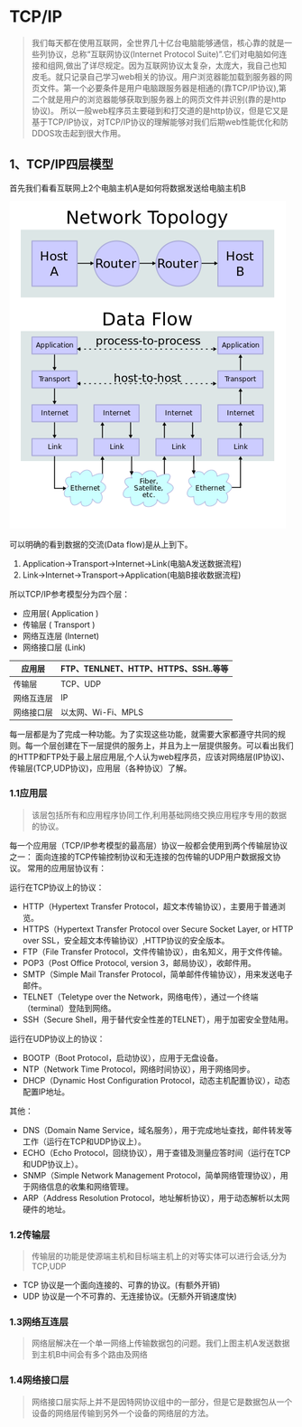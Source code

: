 # TCP\/IP

> 我们每天都在使用互联网，全世界几十亿台电脑能够通信，核心靠的就是一些列协议，总称“互联网协议\(Internet  Protocol Suite\)”.它们对电脑如何连接和组网,做出了详尽规定。因为互联网协议太复杂，太庞大，我自己也知皮毛。就只记录自己学习web相关的协议。用户浏览器能加载到服务器的网页文件。第一个必要条件是用户电脑跟服务器是相通的\(靠TCP\/IP协议\),第二个就是用户的浏览器能够获取到服务器上的网页文件并识别\(靠的是http协议\)。
> 所以一般web程序员主要碰到和打交道的是http协议，但是它又是基于TCP\/IP协议，对TCP\/IP协议的理解能够对我们后期web性能优化和防DDOS攻击起到很大作用。

## 1、TCP\/IP四层模型

首先我们看看互联网上2个电脑主机A是如何将数据发送给电脑主机B

![](/assets/490px-IP_stack_connections.svg.png)

可以明确的看到数据的交流\(Data flow\)是从上到下。

1. Application-&gt;Transport-&gt;Internet-&gt;Link\(电脑A发送数据流程\)
2. Link-&gt;Internet-&gt;Transport-&gt;Application\(电脑B接收数据流程\)

所以TCP\/IP参考模型分为四个层：

* 应用层\( Application \)
* 传输层 \( Transport \)
* 网络互连层 \(Internet\)
* 网络接口层 \(Link\) 

| 应用层 | FTP、TENLNET、HTTP、HTTPS、SSH..等等 |
| --- | --- |
| 传输层 | TCP、UDP |
| 网络互连层 | IP |
| 网络接口层 | 以太网、Wi-Fi、MPLS |

每一层都是为了完成一种功能。为了实现这些功能，就需要大家都遵守共同的规则。每一个层创建在下一层提供的服务上，并且为上一层提供服务。可以看出我们的HTTP和FTP处于最上层应用层,个人认为web程序员，应该对网络层\(IP协议\)、传输层\(TCP,UDP协议\)，应用层（各种协议）了解。

### 1.1应用层

> 该层包括所有和应用程序协同工作,利用基础网络交换应用程序专用的数据的协议。

每一个应用层（TCP\/IP参考模型的最高层）协议一般都会使用到两个传输层协议之一： 面向连接的TCP传输控制协议和无连接的包传输的UDP用户数据报文协议。 常用的应用层协议有：

运行在TCP协议上的协议：

* HTTP（Hypertext Transfer Protocol，超文本传输协议），主要用于普通浏览。
* HTTPS（Hypertext Transfer Protocol over Secure Socket Layer, or HTTP over SSL，安全超文本传输协议）,HTTP协议的安全版本。
* FTP（File Transfer Protocol，文件传输协议），由名知义，用于文件传输。
* POP3（Post Office Protocol, version 3，邮局协议），收邮件用。
* SMTP（Simple Mail Transfer Protocol，简单邮件传输协议），用来发送电子邮件。
* TELNET（Teletype over the Network，网络电传），通过一个终端（terminal）登陆到网络。
* SSH（Secure Shell，用于替代安全性差的TELNET），用于加密安全登陆用。

运行在UDP协议上的协议：

* BOOTP（Boot Protocol，启动协议），应用于无盘设备。
* NTP（Network Time Protocol，网络时间协议），用于网络同步。
* DHCP（Dynamic Host Configuration Protocol，动态主机配置协议），动态配置IP地址。

其他：

* DNS（Domain Name Service，域名服务），用于完成地址查找，邮件转发等工作（运行在TCP和UDP协议上）。
* ECHO（Echo Protocol，回绕协议），用于查错及测量应答时间（运行在TCP和UDP协议上）。
* SNMP（Simple Network Management Protocol，简单网络管理协议），用于网络信息的收集和网络管理。
* ARP（Address Resolution Protocol，地址解析协议），用于动态解析以太网硬件的地址。

### 1.2传输层

> 传输层的功能是使源端主机和目标端主机上的对等实体可以进行会话,分为TCP,UDP

* TCP 协议是一个面向连接的、可靠的协议。\(有额外开销\)
* UDP 协议是一个不可靠的、无连接协议。\(无额外开销速度快\)

### 1.3网络互连层

> 网络层解决在一个单一网络上传输数据包的问题。我们上图主机A发送数据到主机B中间会有多个路由及网络

### 1.4网络接口层

> 网络接口层实际上并不是因特网协议组中的一部分，但是它是数据包从一个设备的网络层传输到另外一个设备的网络层的方法。

